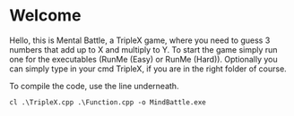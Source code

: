 # Welcome

Hello, this is Mental Battle, a TripleX game, where you need to guess 3 numbers that add up to X and multiply to Y.
To start the game simply run one for the executables (RunMe (Easy) or RunMe (Hard)). Optionally you can simply type in your cmd TripleX, if you are in the right folder of course.

To compile the code, use the line underneath.

```
cl .\TripleX.cpp .\Function.cpp -o MindBattle.exe
```
